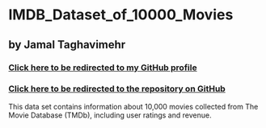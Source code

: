 # IMDB_Dataset_of_10000_Movies
## by Jamal Taghavimehr

### [Click here to be redirected to my GitHub profile](https://github.com/jamalmehr19)
### [Click here to be redirected to the repository on GitHub](https://github.com/jamalmehr19/IMDB_Dataset_of_10000_Movies)

This data set contains information about 10,000 movies collected from The Movie Database (TMDb), including user ratings and revenue.
